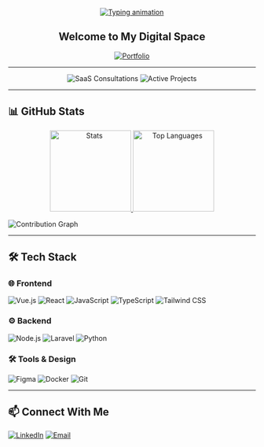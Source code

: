 <p align="center">
  <a href="#">
    <img src="https://readme-typing-svg.demolab.com?font=Fira+Code&size=32&weight=700&pause=1000&center=true&width=600&lines=Hello+There!+I'm+Roeurnz+%F0%9F%99%8F" alt="Typing animation">
  </a>
</p>

<div align="center">
  <h2>Welcome to My Digital Space</h2>
  <a href="https://roeurnz.sinctuze.info" target="_blank">
    <img src="https://img.shields.io/badge/Portfolio-roeurnz.sinctuze.info-FFA500?style=for-the-badge&logo=react&logoColor=white" alt="Portfolio">
  </a>
</div>

---

<div align="center">
  
  ![SaaS Consultations](https://img.shields.io/badge/SaaS_Consultations-1,046-4FC08D?style=for-the-badge)
  ![Active Projects](https://img.shields.io/badge/Active_Projects-8-3178C6?style=for-the-badge)

</div>

---

## 📊 GitHub Stats

<div align="center">
  <a href="https://github.com/roeurnz">
    <img src="https://github-readme-stats.vercel.app/api?username=roeurnz&show_icons=true&theme=default&hide_border=true" height="165" alt="Stats">
  </a>
  <a href="https://github.com/roeurnz?tab=repositories">
    <img src="https://github-readme-stats.vercel.app/api/top-langs/?username=roeurnz&layout=compact&theme=default&hide_border=true" height="165" alt="Top Languages">
  </a>
</div>

![Contribution Graph](https://github-readme-activity-graph.vercel.app/graph?username=roeurnz&theme=default&hide_border=true&area=true)

---

## 🛠️ Tech Stack

### 🌐 Frontend
![Vue.js](https://img.shields.io/badge/Vue.js-4FC08D?style=flat&logo=vuedotjs&logoColor=white)
![React](https://img.shields.io/badge/React-20232A?style=flat&logo=react&logoColor=61DAFB)
![JavaScript](https://img.shields.io/badge/JavaScript-F7DF1E?style=flat&logo=javascript&logoColor=black)
![TypeScript](https://img.shields.io/badge/TypeScript-3178C6?style=flat&logo=typescript&logoColor=white)
![Tailwind CSS](https://img.shields.io/badge/Tailwind_CSS-06B6D4?style=flat&logo=tailwind-css&logoColor=white)

### ⚙️ Backend
![Node.js](https://img.shields.io/badge/Node.js-339933?style=flat&logo=nodedotjs&logoColor=white)
![Laravel](https://img.shields.io/badge/Laravel-FF2D20?style=flat&logo=laravel&logoColor=white)
![Python](https://img.shields.io/badge/Python-3776AB?style=flat&logo=python&logoColor=white)

### 🛠️ Tools & Design
![Figma](https://img.shields.io/badge/Figma-F24E1E?style=flat&logo=figma&logoColor=white)
![Docker](https://img.shields.io/badge/Docker-2496ED?style=flat&logo=docker&logoColor=white)
![Git](https://img.shields.io/badge/Git-F05032?style=flat&logo=git&logoColor=white)

---

## 📫 Connect With Me

[![LinkedIn](https://img.shields.io/badge/LinkedIn-0A66C2?style=for-the-badge&logo=linkedin&logoColor=white)](https://linkedin.com/in/roeurnkaki)
[![Email](https://img.shields.io/badge/Email-FFA500?style=for-the-badge&logo=gmail&logoColor=white)](mailto:your-email@example.com)

<style>
  :root {
    --color-accent: #FFA500;
  }
  
  @media (prefers-color-scheme: dark) {
    :root {
      --color-accent: #FFB74D;
    }
  }
</style>
